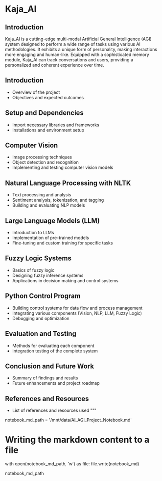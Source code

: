 # Kaja_AI

## Introduction

Kaja_AI is a cutting-edge multi-modal Artificial General Intelligence (AGI) system designed to perform a wide range of tasks using various AI methodologies. It exhibits a unique form of personality, making interactions more engaging and human-like. Equipped with a sophisticated memory module, Kaja_AI can track conversations and users, providing a personalized and coherent experience over time.

## Introduction
- Overview of the project
- Objectives and expected outcomes

## Setup and Dependencies
- Import necessary libraries and frameworks
- Installations and environment setup

## Computer Vision
- Image processing techniques
- Object detection and recognition
- Implementing and testing computer vision models

## Natural Language Processing with NLTK
- Text processing and analysis
- Sentiment analysis, tokenization, and tagging
- Building and evaluating NLP models

## Large Language Models (LLM)
- Introduction to LLMs
- Implementation of pre-trained models
- Fine-tuning and custom training for specific tasks

## Fuzzy Logic Systems
- Basics of fuzzy logic
- Designing fuzzy inference systems
- Applications in decision making and control systems

## Python Control Program
- Building control systems for data flow and process management
- Integrating various components (Vision, NLP, LLM, Fuzzy Logic)
- Debugging and optimization

## Evaluation and Testing
- Methods for evaluating each component
- Integration testing of the complete system

## Conclusion and Future Work
- Summary of findings and results
- Future enhancements and project roadmap

## References and Resources
- List of references and resources used
"""

notebook_md_path = '/mnt/data/AI_AGI_Project_Notebook.md'

# Writing the markdown content to a file
with open(notebook_md_path, 'w') as file:
    file.write(notebook_md)

notebook_md_path


